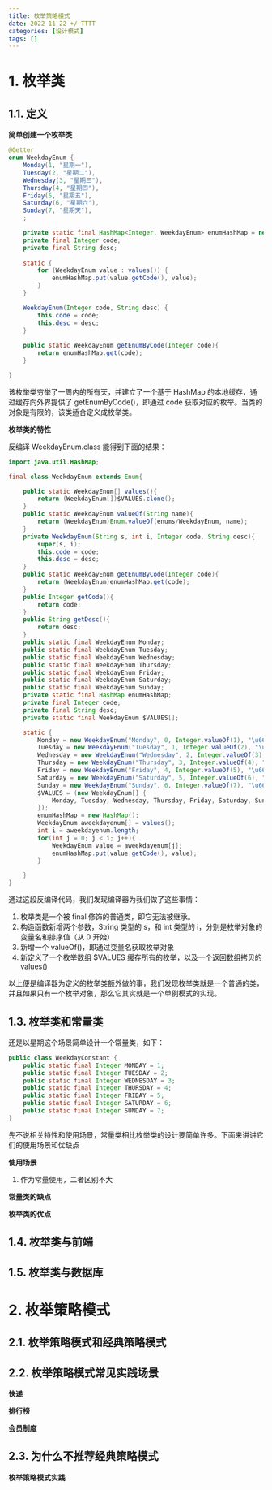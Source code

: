 ```yaml
---
title: 枚举策略模式
date: 2022-11-22 +/-TTTT
categories: [设计模式]
tags: []
---
```


# 1. 枚举类

## 1.1. 定义

**简单创建一个枚举类**

```java
@Getter
enum WeekdayEnum {
    Monday(1, "星期一"),
    Tuesday(2, "星期二"),
    Wednesday(3, "星期三"),
    Thursday(4, "星期四"),
    Friday(5, "星期五"),
    Saturday(6, "星期六"),
    Sunday(7, "星期天"),
    ;

    private static final HashMap<Integer, WeekdayEnum> enumHashMap = new HashMap<>();
    private final Integer code;
    private final String desc;
    
    static {
        for (WeekdayEnum value : values()) {
            enumHashMap.put(value.getCode(), value);
        }
    }

    WeekdayEnum(Integer code, String desc) {
        this.code = code;
        this.desc = desc;
    }
    
    public static WeekdayEnum getEnumByCode(Integer code){
        return enumHashMap.get(code);
    }

}
```

该枚举类穷举了一周内的所有天，并建立了一个基于 HashMap 的本地缓存，通过缓存向外界提供了 getEnumByCode()，即通过 code 获取对应的枚举。当类的对象是有限的，该类适合定义成枚举类。

**枚举类的特性**

反编译 WeekdayEnum.class 能得到下面的结果：

```java
import java.util.HashMap;

final class WeekdayEnum extends Enum{

    public static WeekdayEnum[] values(){
        return (WeekdayEnum[])$VALUES.clone();
    }
    public static WeekdayEnum valueOf(String name){
        return (WeekdayEnum)Enum.valueOf(enums/WeekdayEnum, name);
    }
    private WeekdayEnum(String s, int i, Integer code, String desc){
        super(s, i);
        this.code = code;
        this.desc = desc;
    }
    public static WeekdayEnum getEnumByCode(Integer code){
        return (WeekdayEnum)enumHashMap.get(code);
    }
    public Integer getCode(){
        return code;
    }
    public String getDesc(){
        return desc;
    }
    public static final WeekdayEnum Monday;
    public static final WeekdayEnum Tuesday;
    public static final WeekdayEnum Wednesday;
    public static final WeekdayEnum Thursday;
    public static final WeekdayEnum Friday;
    public static final WeekdayEnum Saturday;
    public static final WeekdayEnum Sunday;
    private static final HashMap enumHashMap;
    private final Integer code;
    private final String desc;
    private static final WeekdayEnum $VALUES[];

    static {
        Monday = new WeekdayEnum("Monday", 0, Integer.valueOf(1), "\u661F\u671F\u4E00");
        Tuesday = new WeekdayEnum("Tuesday", 1, Integer.valueOf(2), "\u661F\u671F\u4E8C");
        Wednesday = new WeekdayEnum("Wednesday", 2, Integer.valueOf(3), "\u661F\u671F\u4E09");
        Thursday = new WeekdayEnum("Thursday", 3, Integer.valueOf(4), "\u661F\u671F\u56DB");
        Friday = new WeekdayEnum("Friday", 4, Integer.valueOf(5), "\u661F\u671F\u4E94");
        Saturday = new WeekdayEnum("Saturday", 5, Integer.valueOf(6), "\u661F\u671F\u516D");
        Sunday = new WeekdayEnum("Sunday", 6, Integer.valueOf(7), "\u661F\u671F\u5929");
        $VALUES = (new WeekdayEnum[] {
            Monday, Tuesday, Wednesday, Thursday, Friday, Saturday, Sunday
        });
        enumHashMap = new HashMap();
        WeekdayEnum aweekdayenum[] = values();
        int i = aweekdayenum.length;
        for(int j = 0; j < i; j++){
            WeekdayEnum value = aweekdayenum[j];
            enumHashMap.put(value.getCode(), value);
        }

    }
}

```

通过这段反编译代码，我们发现编译器为我们做了这些事情：

1. 枚举类是一个被 final 修饰的普通类，即它无法被继承。
2. 构造函数新增两个参数，String 类型的 s，和 int 类型的 i，分别是枚举对象的变量名和排序值（从 0 开始）
3. 新增一个 valueOf()，即通过变量名获取枚举对象
4. 新定义了一个枚举数组 $VALUES 缓存所有的枚举，以及一个返回数组拷贝的 values()

以上便是编译器为定义的枚举类额外做的事，我们发现枚举类就是一个普通的类，并且如果只有一个枚举对象，那么它其实就是一个单例模式的实现。


## 1.3. 枚举类和常量类
还是以星期这个场景简单设计一个常量类，如下：

```java
public class WeekdayConstant {
    public static final Integer MONDAY = 1;
    public static final Integer TUESDAY = 2;
    public static final Integer WEDNESDAY = 3;
    public static final Integer THURSDAY = 4;
    public static final Integer FRIDAY = 5;
    public static final Integer SATURDAY = 6;
    public static final Integer SUNDAY = 7;
}
```

先不说相关特性和使用场景，常量类相比枚举类的设计要简单许多。下面来讲讲它们的使用场景和优缺点


**使用场景**

1. 作为常量使用，二者区别不大





**常量类的缺点**




**枚举类的优点**

## 1.4. 枚举类与前端

## 1.5. 枚举类与数据库

# 2. 枚举策略模式

## 2.1. 枚举策略模式和经典策略模式

## 2.2. 枚举策略模式常见实践场景

**快递**

**排行榜**

**会员制度**

## 2.3. 为什么不推荐经典策略模式

**枚举策略模式实践**
 
